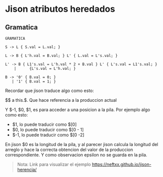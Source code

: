 # Jison atributos heredados

## Gramatica

```
GRAMATICA

S -> L { S.val = L.val; }

L -> B { L'h.val = B.val; } L' { L.val = L's.val; }

L' -> B { L1's.val = L'h.val * 2 + B.val } L' { L's.val = L1's.val; }
    |      {L's.val = L'h.val; }

B -> '0' { B.val = 0; }
   | '1' { B.val = 1; }

```

Recordar que jison traduce algo como esto:

\$$ a this.$. Que hace referencia a la produccion actual

Y $-1, $0, \$1, es para acceder a una posicion a la pila. Por ejemplo algo como esto:

- $1, lo puede traducir como $$[$0]
- $0, lo puede traducir como $$[$0 - 1]
- $-1, lo puede traducir como $$[$0 -2]

En jison \$0 es la longitud de la pila, y al parecer jison calcula la longitud del arreglo y hace la correcta obtencion del valor de la produccion correspondiente. Y como observacion epsilon no se guarda en la pila.

> Nota: Link para visualizar el ejemplo https://neftxx.github.io/jison-herencia/

